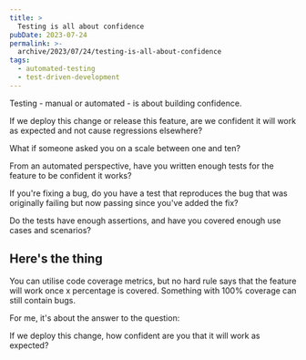 ```yaml
---
title: >
  Testing is all about confidence
pubDate: 2023-07-24
permalink: >-
  archive/2023/07/24/testing-is-all-about-confidence
tags:
  - automated-testing
  - test-driven-development
---
```


Testing - manual or automated - is about building confidence.

If we deploy this change or release this feature, are we confident it will work as expected and not cause regressions elsewhere?

What if someone asked you on a scale between one and ten?

From an automated perspective, have you written enough tests for the feature to be confident it works?

If you're fixing a bug, do you have a test that reproduces the bug that was originally failing but now passing since you've added the fix?

Do the tests have enough assertions, and have you covered enough use cases and scenarios?

## Here's the thing

You can utilise code coverage metrics, but no hard rule says that the feature will work once x percentage is covered. Something with 100% coverage can still contain bugs.

For me, it's about the answer to the question:

If we deploy this change, how confident are you that it will work as expected?
